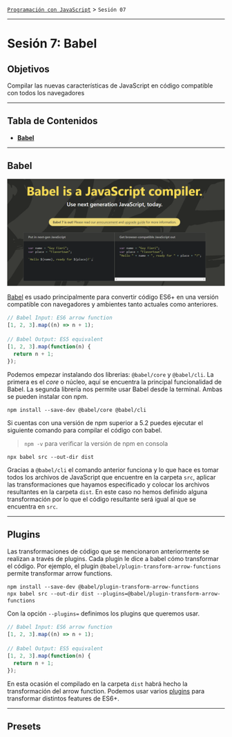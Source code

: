 [`Programación con JavaScript`](../Readme.md) > `Sesión 07`

---

# Sesión 7: Babel

## Objetivos

Compilar las nuevas características de JavaScript en código compatible con todos los navegadores

---

## Tabla de Contenidos

- **[Babel](#babel)**


    
---

## Babel

![Babel](./assets/babel.png)

[Babel](https://babeljs.io/) es usado principalmente para convertir código ES6+ en una versión compatible con 
navegadores y ambientes tanto actuales como anteriores.

```javascript
// Babel Input: ES6 arrow function
[1, 2, 3].map((n) => n + 1);

// Babel Output: ES5 equivalent
[1, 2, 3].map(function(n) {
  return n + 1;
});
```

Podemos empezar instalando dos librerias: `@babel/core` y `@babel/cli`. La primera es el _core_ o núcleo, aquí se
encuentra la principal funcionalidad de Babel. La segunda librería nos permite usar Babel desde la terminal. Ambas se
pueden instalar con npm.

```
npm install --save-dev @babel/core @babel/cli
```

Si cuentas con una versión de npm superior a 5.2 puedes ejecutar el siguiente comando para compilar el código con babel.

> `npm -v` para verificar la versión de npm en consola

```
npx babel src --out-dir dist
```

Gracias a `@babel/cli` el comando anterior funciona y lo que hace es tomar todos los archivos de JavaScript que encuentre
en la carpeta `src`, aplicar las transformaciones que hayamos especificado y colocar los archivos resultantes en la
carpeta `dist`. En este caso no hemos definido alguna transformación por lo que el código resultante será igual al que
se encuentra en `src`.

---

## Plugins

Las transformaciones de código que se mencionaron anteriormente se realizan a través de plugins. Cada plugin le dice a 
babel cómo transformar el código. Por ejemplo, el plugin `@babel/plugin-transform-arrow-functions` permite transformar
arrow functions.

```
npm install --save-dev @babel/plugin-transform-arrow-functions
npx babel src --out-dir dist --plugins=@babel/plugin-transform-arrow-functions
```

Con la opción `--plugins=` definimos los plugins que queremos usar.

```javascript
// Babel Input: ES6 arrow function
[1, 2, 3].map((n) => n + 1);

// Babel Output: ES5 equivalent
[1, 2, 3].map(function(n) {
  return n + 1;
});
```

En esta ocasión el compilado en la carpeta `dist` habrá hecho la transformación del arrow function. Podemos usar
varios [plugins](https://babeljs.io/docs/en/plugins) para transformar distintos features de ES6+.

---

## Presets
